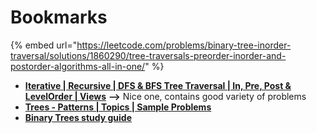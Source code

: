 # Bookmarks

{% embed url="https://leetcode.com/problems/binary-tree-inorder-traversal/solutions/1860290/tree-traversals-preorder-inorder-and-postorder-algorithms-all-in-one/" %}

* [**Iterative | Recursive | DFS & BFS Tree Traversal | In, Pre, Post & LevelOrder | Views**](https://leetcode.com/discuss/general-discussion/937307/iterative-recursive-dfs-bfs-tree-traversal-in-pre-post-levelorder-views) **-->** Nice one, contains good variety of problems
* [**Trees - Patterns | Topics | Sample Problems**](https://leetcode.com/discuss/interview-question/1282328/Trees-Patterns-or-Topics-or-Sample-Problems/982383)
* [**Binary Trees study guide**](https://leetcode.com/discuss/study-guide/1212004/binary-trees-study-guide)
